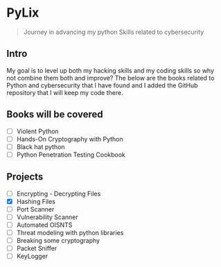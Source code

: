 # PyLix
> Journey in advancing my python Skills related to cybersecurity 

## Intro
My goal is to level up both my hacking skills and my coding skills so why not combine them both and improve?
The below are the books related to Python and cybersecurity that I have found and I added the GitHub repository that I will keep my code there.


## Books will be covered 
- [ ] Violent Python
- [ ] Hands-On Cryptography with Python
- [ ] Black hat python
- [ ] Python Penetration Testing Cookbook

## Projects
- [ ] Encrypting - Decrypting Files
- [x] Hashing Files
- [ ] Port Scanner
- [ ] Vulnerability Scanner
- [ ] Automated OISNTS 
- [ ] Threat modeling with python libraries
- [ ] Breaking some cryptography
- [ ] Packet Sniffer
- [ ] KeyLogger